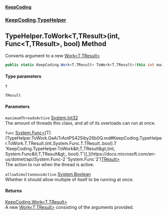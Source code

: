 #### [KeepCoding](index.md 'index')
### [KeepCoding](KeepCoding.md 'KeepCoding').[TypeHelper](TypeHelper.md 'KeepCoding.TypeHelper')
## TypeHelper.ToWork&lt;T,TResult&gt;(int, Func&lt;T,TResult&gt;, bool) Method
Converts argument to a new [Work&lt;T,TResult&gt;](Work.T.TResult..md 'KeepCoding.Work&lt;T,TResult&gt;')
```csharp
public static KeepCoding.Work<T,TResult> ToWork<T,TResult>(this int maximumThreadsActive, System.Func<T,TResult> func, bool allowSimultaneousActive=false);
```
#### Type parameters
<a name='KeepCoding.TypeHelper.ToWork.T.TResult.(int.System.Func.T.TResult..bool).T'></a>
`T`  
  
<a name='KeepCoding.TypeHelper.ToWork.T.TResult.(int.System.Func.T.TResult..bool).TResult'></a>
`TResult`  
  
#### Parameters
<a name='KeepCoding.TypeHelper.ToWork.T.TResult.(int.System.Func.T.TResult..bool).maximumThreadsActive'></a>
`maximumThreadsActive` [System.Int32](https://docs.microsoft.com/en-us/dotnet/api/System.Int32 'System.Int32')  
The amount of threads this class, and all of its overloads can run at once.
  
<a name='KeepCoding.TypeHelper.ToWork.T.TResult.(int.System.Func.T.TResult..bool).func'></a>
`func` [System.Func&lt;](https://docs.microsoft.com/en-us/dotnet/api/System.Func-2 'System.Func`2')[T](TypeHelper.ToWork.GeAiTrAotPS42Siby26b0Q.md#KeepCoding.TypeHelper.ToWork.T.TResult.(int.System.Func.T.TResult..bool).T 'KeepCoding.TypeHelper.ToWork&lt;T,TResult&gt;(int, System.Func&lt;T,TResult&gt;, bool).T')[,](https://docs.microsoft.com/en-us/dotnet/api/System.Func-2 'System.Func`2')[TResult](TypeHelper.ToWork.GeAiTrAotPS42Siby26b0Q.md#KeepCoding.TypeHelper.ToWork.T.TResult.(int.System.Func.T.TResult..bool).TResult 'KeepCoding.TypeHelper.ToWork&lt;T,TResult&gt;(int, System.Func&lt;T,TResult&gt;, bool).TResult')[&gt;](https://docs.microsoft.com/en-us/dotnet/api/System.Func-2 'System.Func`2')  
The action to run when the thread is active.
  
<a name='KeepCoding.TypeHelper.ToWork.T.TResult.(int.System.Func.T.TResult..bool).allowSimultaneousActive'></a>
`allowSimultaneousActive` [System.Boolean](https://docs.microsoft.com/en-us/dotnet/api/System.Boolean 'System.Boolean')  
Whether it should allow multiple of itself to be running at once.
  
#### Returns
[KeepCoding.Work&lt;](Work.T.TResult..md 'KeepCoding.Work&lt;T,TResult&gt;')[T](TypeHelper.ToWork.GeAiTrAotPS42Siby26b0Q.md#KeepCoding.TypeHelper.ToWork.T.TResult.(int.System.Func.T.TResult..bool).T 'KeepCoding.TypeHelper.ToWork&lt;T,TResult&gt;(int, System.Func&lt;T,TResult&gt;, bool).T')[,](Work.T.TResult..md 'KeepCoding.Work&lt;T,TResult&gt;')[TResult](TypeHelper.ToWork.GeAiTrAotPS42Siby26b0Q.md#KeepCoding.TypeHelper.ToWork.T.TResult.(int.System.Func.T.TResult..bool).TResult 'KeepCoding.TypeHelper.ToWork&lt;T,TResult&gt;(int, System.Func&lt;T,TResult&gt;, bool).TResult')[&gt;](Work.T.TResult..md 'KeepCoding.Work&lt;T,TResult&gt;')  
A new [Work&lt;T,TResult&gt;](Work.T.TResult..md 'KeepCoding.Work&lt;T,TResult&gt;') consisting of the arguments provided.
